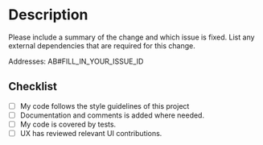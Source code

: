# Description

Please include a summary of the change and which issue is fixed.
List any external dependencies that are required for this change.

Addresses: AB#FILL_IN_YOUR_ISSUE_ID

## Checklist

- [ ] My code follows the style guidelines of this project
- [ ] Documentation and comments is added where needed.
- [ ] My code is covered by tests.
- [ ] UX has reviewed relevant UI contributions.
